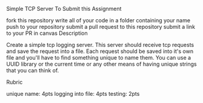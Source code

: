 Simple TCP Server
To Submit this Assignment

fork this repository
write all of your code in a folder containing your name
push to your repository
submit a pull request to this repository
submit a link to your PR in canvas
Description

Create a simple tcp logging server. This server should receive tcp requests and save the request into a file. Each request should be saved into it's own file and you'll have to find something unique to name them. You can use a UUID library or the current time or any other means of having unique strings that you can think of.

Rubric

unique name: 4pts logging into file: 4pts testing: 2pts
